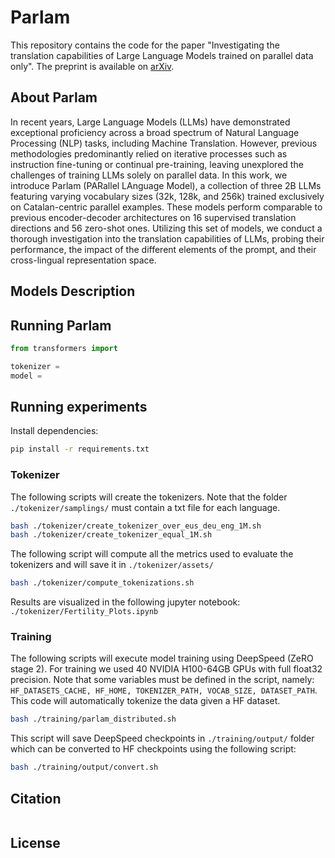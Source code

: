 # Parlam

This repository contains the code for the paper "Investigating the translation capabilities of Large Language Models trained
on parallel data only". The preprint is available on [arXiv]().

## About Parlam

In recent years, Large Language Models (LLMs) have demonstrated exceptional proficiency across a broad spectrum of Natural Language Processing (NLP) tasks, including Machine Translation. However, previous methodologies predominantly relied on iterative processes such as instruction fine-tuning or continual pre-training, leaving unexplored the challenges of training LLMs solely on parallel data. In this work, we introduce Parlam (PARallel LAnguage Model), a collection of three 2B LLMs featuring varying vocabulary sizes (32k, 128k, and 256k) trained exclusively on  Catalan-centric parallel examples. These models perform comparable to previous encoder-decoder architectures on 16 supervised translation directions and 56 zero-shot ones. Utilizing this set of models, we conduct a thorough investigation into the translation capabilities of LLMs, probing their performance, the impact of the different elements of the prompt, and their cross-lingual representation space.

## Models Description

## Running Parlam

```python
from transformers import 

tokenizer = 
model =

```

## Running experiments

Install dependencies:

```bash
pip install -r requirements.txt
```

### Tokenizer

The following scripts will create the tokenizers. Note that the folder `./tokenizer/samplings/` must contain a txt file for each language.

```bash
bash ./tokenizer/create_tokenizer_over_eus_deu_eng_1M.sh
bash ./tokenizer/create_tokenizer_equal_1M.sh
```

The following script will compute all the metrics used to evaluate the tokenizers and will save it in `./tokenizer/assets/`

```bash
bash ./tokenizer/compute_tokenizations.sh
```

Results are visualized in the following jupyter notebook: `./tokenizer/Fertility_Plots.ipynb`


### Training

The following scripts will execute model training using DeepSpeed (ZeRO stage 2). For training we used 40 NVIDIA H100-64GB GPUs with full float32 precision. Note that some variables must be defined in the script, namely: `HF_DATASETS_CACHE, HF_HOME, TOKENIZER_PATH, VOCAB_SIZE, DATASET_PATH`. This code will automatically tokenize the data given a HF dataset.

```bash
bash ./training/parlam_distributed.sh
```

This script will save DeepSpeed checkpoints in `./training/output/` folder which can be converted to HF checkpoints using the following script:

```bash
bash ./training/output/convert.sh
```

## Citation

```bibtex

```


## License
